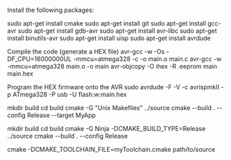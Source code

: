 Install the following packages:

sudo apt-get install cmake
sudo apt-get install git
sudo apt-get install gcc-avr
sudo apt-get install gdb-avr
sudo apt-get install avr-libc
sudo apt-get install binutils-avr
sudo apt-get install uisp
sudo apt-get install avrdude


Compile the code (generate a HEX file)
avr-gcc -w -Os -DF_CPU=16000000UL -mmcu=atmega328 -c -o main.o main.c
avr-gcc -w -mmcu=atmega328 main.o -o main
avr-objcopy -O ihex -R .eeprom main main.hex


Program the HEX firmware onto the AVR
sudo avrdude -F -V -c avrispmkII -p ATmega328 -P usb -U flash:w:main.hex


mkdir build
cd build
cmake -G "Unix Makefiles" ../source
cmake --build . --config Release --target MyApp

mkdir build
cd build
cmake -G Ninja -DCMAKE_BUILD_TYPE=Release ../source
cmake --build . --config Release

cmake -DCMAKE_TOOLCHAIN_FILE=myToolchain.cmake path/to/source
